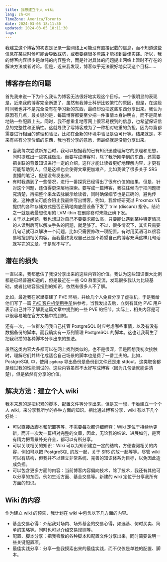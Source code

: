 ```yaml
---
title: 我想建立个人 wiki
lang: zh-CN
TimeZone: America/Toronto
date: 2024-03-05 18:11:30
updated: 2024-03-05 18:11:30
tags:
---
```



我建立这个博客的初衷是记录一些网络上可能没有直接记载的信息，而不知道这些信息在某些时候可能会导致踩坑，或者要绕很多弯路才能找到最佳实践。所以，我的博客内容很少是单纯的内容整合，而是针对具体的问题提出网络上暂时不存在的解决方法或者讨论。但是，近来我发现，博客似乎无法很好地实现这个目标……

<!-- more -->

## 博客存在的问题
首先我来说一下为什么我认为博客无法很好地实现这个目标。一个很明显的表现是，近来我的博客完全断更了，虽然有我博士科研比较繁忙的原因，但是，在这段时间我也并不是完全没有在学习新的东西，最终却没把这些东西分享出来。我认为原因有几点，最关键的是，每篇博客都要至少把一件事情本身讲明白，而不是简单地贴一些配置上去。同时，我不想重复地写网上很容易搜到的信息，也希望保证信息的完整性和正确性。这就导致了写博客成为了一种相对较重的负担，因为每篇都需要进行相当的整理和验证，比如在全新的环境中验证是否可行等。结果就是，本来有些有分享价值的东西，我也有分享的意愿，但最终就是没能分享出来。

- 当我每次尝试新东西时，我可以根据我的已有知识迅速理解它的原理和思想，同时提炼出一些实践做法。而要写成博客时，除了我所刚学到的东西，还需要把关联的背景知识进行一定的介绍，这样才能让读者更好地理解内容，才更有可能帮助到人。但是这样也会使得文章更加难产，比如我做了很多关于 SRS 直播的笔记，但是没有发出来。
- 有时我遇到了一些情况，进行一番探究已经得出了很有价值的结果，但是，针对这个问题，还值得更深层地探索。要写成一篇博客，我往往倾向于把问题研究清楚，再把整个来龙去脉展示给读者，同时确保细节也是正确的，避免传讹。这种想法可能会阻止我最终写出博客。例如，我曾经研究过 Proxmox VE 提供的各种存储方式是否正确地向底层设备下发了 trim (discard) 指令。结论之一就是我最想使用的 LVM-thin 在删除卷时未能正确下发。
- 关于以上问题，我也想过对自己不要要求那么高，只要能让遇到某种特定情况的人读到后可以解决手头的问题，就足够了。不过，很多情况下，其实只需要几句话就可以解决一个问题，比如只需要修改一项配置。有时用英语可以很容易地搜到相关内容。而我最终发现自己还是不希望自己的博客充满这样几句话就写完的文章，于是就不写了。

<!-- ### 博客需要详细介绍
当我每次尝试新东西时， -->

<!-- ### 我还没有完全理解某些东西 -->


<!-- ### 有时我的新内容相对网络上已有的内容是 minor improvement


### 不希望博客全是比较 trivial 的东西，比如配置文件 -->


<!-- ### 博客不方便关联相关知识
由于相关知识本身可能是网上已有的，读者可能需要背景或者自己上网找。
wiki 更灵活，可以放一些相关知识。

### 有些有英文资料的我就不愿意贴了 -->

<!-- ## 发现
### 我以为简单的东西不一定简单 -->


<!-- （别人实际不知道）
（实际没那么容易搜到，比如英语内容）
（例子：pve说明） -->

## 潜在的损失
一直以来，我都低估了我没分享出来的这些内容的价值。我认为这些知识很大比例都是已经普遍知道的，但是最近在一些 QQ 群里交流，发现很多我认为比较基础，或者比较容易搜到的知识，依然有很多人不了解。

比如，最近我在家里搭建了 PVE 环境，并给几个人免费分享了虚拟机，于是我给他们写了一篇 [PVE 客户机使用手册](https://notes.bleatingsheep.org/s/pve)供参考。当我发出去后，立刻有其他 PVE 用户表示自己并不了解我这篇文章中提到的一些 PVE 的细节。实际上，相关内容是可以很容易地在官方文档中找到的。

还有一次，一位群友问我自己托管 PostgreSQL 时应考虑哪些事情，以及有没有数据备份的脚本。而我确实有一系列管理 PostgreSQL 的脚本。这也让我萌生了把我积攒的各种脚本分享出来的想法。

虽然这类内容大多都可以在网上找到类似的，也不是很深，但是回想我初次接触时，理解它们并转化成适合自己场景的脚本也是费了一番工夫的。比如，PostgreSQL 中，使用 `pgdump` 导出备份是备份到文件还是走 stdout，这类取舍都是经过我的性能测试的。这些内容虽然不太好写成博客（因为几句话就能讲清楚），但是依然有分享的价值。

## 解决方法：建立个人 wiki
我本来想的是把积累的脚本、配置文件等分享出来，但是又一想，干脆建立一个个人 wiki，来分享我所学的各种方面的知识。相比通过博客分享，wiki 有以下几个好处：

- 可以直接放脚本和配置等等，不需要每次都详细解释：Wiki 定位于持续地更新，而非一次发一篇相对完整的文章，因此，无论我的结论、进展如何，是否有精力把背景补充齐全，都可以有所分享。
- 可以关联相关的知识：Wiki 可以为知识建立一定的结构，方便查阅相关的内容，例如可以把 PostgreSQL 的放一起，关于 SRS 的放一起等等。尽管 wiki 可以有结构，但我并不以建立非常系统、完善的知识体系为目标，以免因此造成负担。
- 可以包含更多方面的内容：当前博客内容偏向技术，除了技术，我还有其他可以分享的东西，例如生活方面、基金交易等。新建的 wiki 定位于分享我所有方面的知识。

## Wiki 的内容
作为建立 wiki 的预告，我计划在 wiki 中包含以下几方面的内容。

- 基金交易心得：介绍我对场内、场外基金的交易心得，如选基、何时买卖、简单的策略等。同时也可以介绍交易规则等。
- 配置、脚本分享：把我零散的各种脚本和配置文件分享出来，同时简要说明一些关键配置项。
- 最佳实践分享：分享一些我摸索出来的最佳实践，而不仅仅是单独的配置、脚本。
